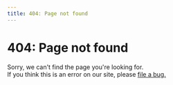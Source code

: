 ```yaml
---
title: 404: Page not found
---
```


<div class="p-strip is-deep">
  <div class="row">
    <h1>404: Page not found</h1>
    <p class="p-heading--four" style="max-width: 35em">Sorry, we can't find the page you're looking for.<br>If you think this is an error on our site, please <a class="p-link--external" href="https://github.com/canonical-websites/vanillaframework.io/issues/new">file a bug.</a></p>
  </div>
</div>
